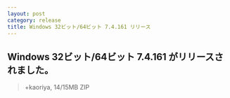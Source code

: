 ```yaml
---
layout: post
category: release
title: Windows 32ビット/64ビット 7.4.161 リリース
---
```

## Windows 32ビット/64ビット 7.4.161 がリリースされました。

> +kaoriya, 14/15MB ZIP
